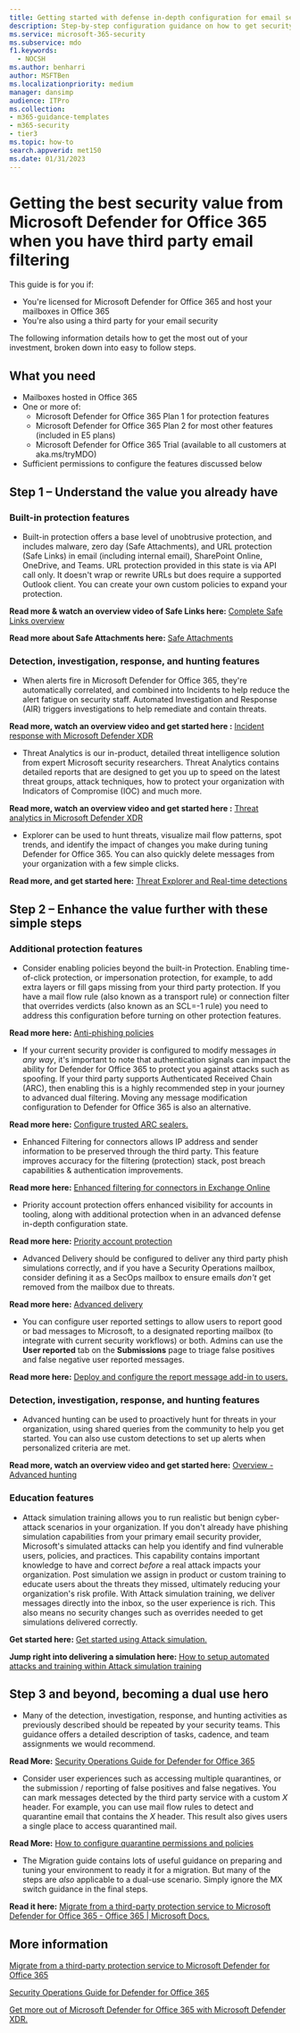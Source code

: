 ```yaml
---
title: Getting started with defense in-depth configuration for email security
description: Step-by-step configuration guidance on how to get security value from Microsoft Defender for Office 365 when you have third party email filtering.
ms.service: microsoft-365-security
ms.subservice: mdo
f1.keywords:
  - NOCSH
ms.author: benharri
author: MSFTBen
ms.localizationpriority: medium
manager: dansimp
audience: ITPro
ms.collection:
- m365-guidance-templates
- m365-security
- tier3
ms.topic: how-to
search.appverid: met150
ms.date: 01/31/2023
---
```


# Getting the best security value from Microsoft Defender for Office 365 when you have third party email filtering

This guide is for you if:

- You're licensed for Microsoft Defender for Office 365 and host your mailboxes in Office 365
- You're also using a third party for your email security

The following information details how to get the most out of your investment, broken down into easy to follow steps.

## What you need

- Mailboxes hosted in Office 365
- One or more of:
  - Microsoft Defender for Office 365 Plan 1 for protection features
  - Microsoft Defender for Office 365 Plan 2 for most other features (included in E5 plans)
  - Microsoft Defender for Office 365 Trial (available to all customers at aka.ms/tryMDO)
- Sufficient permissions to configure the features discussed below

## Step 1 – Understand the value you already have

### Built-in protection features

- Built-in protection offers a base level of unobtrusive protection, and includes malware, zero day (Safe Attachments), and URL protection (Safe Links) in email (including internal email), SharePoint Online, OneDrive, and Teams. URL protection provided in this state is via API call only. It doesn't wrap or rewrite URLs but does require a supported Outlook client. You can create your own custom policies to expand your protection.

**Read more & watch an overview video of Safe Links here:** [Complete Safe Links overview](../safe-links-about.md)

**Read more about Safe Attachments here:** [Safe Attachments](../safe-attachments-about.md)

### Detection, investigation, response, and hunting features

- When alerts fire in Microsoft Defender for Office 365, they're automatically correlated, and combined into Incidents to help reduce the alert fatigue on security staff. Automated Investigation and Response (AIR) triggers investigations to help remediate and contain threats.

**Read more, watch an overview video and get started here :** [Incident response with Microsoft Defender XDR](/microsoft-365/security/defender/incidents-overview)

- Threat Analytics is our in-product, detailed threat intelligence solution from expert Microsoft security researchers. Threat Analytics contains detailed reports that are designed to get you up to speed on the latest threat groups, attack techniques, how to protect your organization with Indicators of Compromise (IOC) and much more.

**Read more, watch an overview video and get started here :** [Threat analytics in Microsoft Defender XDR](../../defender/threat-analytics.md)

- Explorer can be used to hunt threats, visualize mail flow patterns, spot trends, and identify the impact of changes you make during tuning Defender for Office 365. You can also quickly delete messages from your organization with a few simple clicks.

**Read more, and get started here:** [Threat Explorer and Real-time detections](../threat-explorer-real-time-detections-about.md)

## Step 2 – Enhance the value further with these simple steps

### Additional protection features

- Consider enabling policies beyond the built-in Protection. Enabling time-of-click protection, or impersonation protection, for example, to add extra layers or fill gaps missing from your third party protection. If you have a mail flow rule (also known as a transport rule) or connection filter that overrides verdicts (also known as an SCL=-1 rule) you need to address this configuration before turning on other protection features.

**Read more here:** [Anti-phishing policies](../anti-phishing-policies-about.md)

- If your current security provider is configured to modify messages *in any way*, it's important to note that authentication signals can impact the ability for Defender for Office 365 to protect you against attacks such as spoofing. If your third party supports Authenticated Received Chain (ARC), then enabling this is a highly recommended step in your journey to advanced dual filtering. Moving any message modification configuration to Defender for Office 365 is also an alternative.

**Read more here:** [Configure trusted ARC sealers.](../email-authentication-arc-configure.md)

- Enhanced Filtering for connectors allows IP address and sender information to be preserved through the third party. This feature improves accuracy for the filtering (protection) stack, post breach capabilities & authentication improvements.

**Read more here:** [Enhanced filtering for connectors in Exchange Online](/exchange/mail-flow-best-practices/use-connectors-to-configure-mail-flow/enhanced-filtering-for-connectors)

- Priority account protection offers enhanced visibility for accounts in tooling, along with additional protection when in an advanced defense in-depth configuration state.

**Read more here:** [Priority account protection](protect-your-c-suite-with-priority-account-protection.md)

- Advanced Delivery should be configured to deliver any third party phish simulations correctly, and if you have a Security Operations mailbox, consider defining it as a SecOps mailbox to ensure emails *don't* get removed from the mailbox due to threats.

**Read more here:** [Advanced delivery](../advanced-delivery-policy-configure.md)

- You can configure user reported settings to allow users to report good or bad messages to Microsoft, to a designated reporting mailbox (to integrate with current security workflows) or both. Admins can use the **User reported** tab on the **Submissions** page to triage false positives and false negative user reported messages.

**Read more here:** [Deploy and configure the report message add-in to users.](deploy-and-configure-the-report-message-add-in.md)

### Detection, investigation, response, and hunting features

- Advanced hunting can be used to proactively hunt for threats in your organization, using shared queries from the community to help you get started. You can also use custom detections to set up alerts when personalized criteria are met.

**Read more, watch an overview video and get started here:** [Overview - Advanced hunting](../../defender/advanced-hunting-overview.md)

### Education features

- Attack simulation training allows you to run realistic but benign cyber-attack scenarios in your organization. If you don't already have phishing simulation capabilities from your primary email security provider, Microsoft's simulated attacks can help you identify and find vulnerable users, policies, and practices. This capability contains important knowledge to have and correct *before* a real attack impacts your organization. Post simulation we assign in product or custom training to educate users about the threats they missed, ultimately reducing your organization's risk profile. With Attack simulation training, we deliver messages directly into the inbox, so the user experience is rich. This also means no security changes such as overrides needed to get simulations delivered correctly.

**Get started here:** [Get started using Attack simulation.](../attack-simulation-training-get-started.md)

**Jump right into delivering a simulation here:** [How to setup automated attacks and training within Attack simulation training](how-to-setup-attack-simulation-training-for-automated-attacks-and-training.md)

## Step 3 and beyond, becoming a dual use hero

- Many of the detection, investigation, response, and hunting activities as previously described should be repeated by your security teams. This guidance offers a detailed description of tasks, cadence, and team assignments we would recommend.

**Read More:** [Security Operations Guide for Defender for Office 365](../mdo-sec-ops-guide.md)

- Consider user experiences such as accessing multiple quarantines, or the submission / reporting of false positives and false negatives. You can mark messages detected by the third party service with a custom *X* header. For example, you can use mail flow rules to detect and quarantine email that contains the *X* header. This result also gives users a single place to access quarantined mail.

**Read More:** [How to configure quarantine permissions and policies](how-to-configure-quarantine-permissions-with-quarantine-policies.md)

- The Migration guide contains lots of useful guidance on preparing and tuning your environment to ready it for a migration. But many of the steps are *also* applicable to a dual-use scenario. Simply ignore the MX switch guidance in the final steps.

**Read it here:** [Migrate from a third-party protection service to Microsoft Defender for Office 365 - Office 365 | Microsoft Docs.](../migrate-to-defender-for-office-365.md)

## More information

[Migrate from a third-party protection service to Microsoft Defender for Office 365](../migrate-to-defender-for-office-365.md)

[Security Operations Guide for Defender for Office 365](../mdo-sec-ops-guide.md)

[Get more out of Microsoft Defender for Office 365 with Microsoft Defender XDR.](https://www.youtube.com/watch?v=Tdz6KfruDGo)

